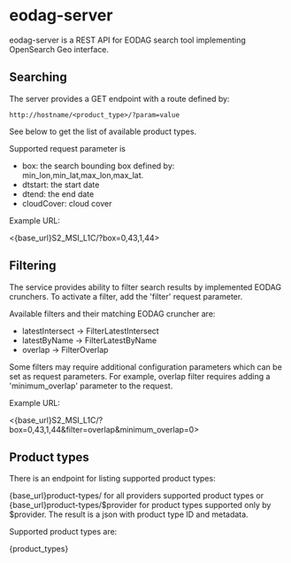 # eodag-server

eodag-server is a REST API for EODAG search tool implementing OpenSearch Geo interface.


## Searching

The server provides a GET endpoint with a route defined by:

```
http://hostname/<product_type>/?param=value
```

See below to get the list of available product types.

Supported request parameter is

* box: the search bounding box defined by: min_lon,min_lat,max_lon,max_lat.
* dtstart: the start date
* dtend: the end date
* cloudCover: cloud cover

Example URL:

<{base_url}S2_MSI_L1C/?box=0,43,1,44>

## Filtering

The service provides ability to filter search results by implemented EODAG crunchers.
To activate a filter, add the 'filter' request parameter.

Available filters and their matching EODAG cruncher are:

* latestIntersect -> FilterLatestIntersect
* latestByName -> FilterLatestByName
* overlap -> FilterOverlap

Some filters may require additional configuration parameters
which can be set as request parameters.
For example, overlap filter requires adding a 'minimum_overlap' parameter to the request.

Example URL:

<{base_url}S2_MSI_L1C/?box=0,43,1,44&filter=overlap&minimum_overlap=0>

## Product types

There is an endpoint for listing supported product types:

{base_url}product-types/ for all providers supported product types or {base_url}product-types/$provider for product
types supported only by $provider. The result is a json with product type ID and metadata.

Supported product types are:

{product_types}
